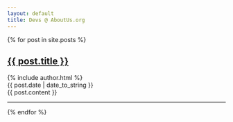 ```yaml
---
layout: default
title: Devs @ AboutUs.org
---
```


<div class="posts">
{% for post in site.posts %}
  <div class='post'>
    <h2 class='short title'>
      <a href="{{ post.url }}">{{ post.title }}</a>
    </h2>
    <div class='by-line'>{% include author.html %}</div>
    <div class='short location'>{{ post.date | date_to_string }}</div>
    <div class='long description'>{{ post.content }}</div>
    <hr>
  </div>
{% endfor %}
</div>

